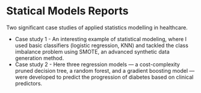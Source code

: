 # Statical Models Reports

Two significant case studies of applied statistics modelling in healthcare.

- Case study 1 - An interesting example of statistical modeling, where I used basic classifiers (logistic regression, KNN) and tackled the class imbalance problem using SMOTE, an advanced synthetic data generation method.
- Case study 2 - Here three regression models — a cost-complexity pruned decision tree, a random forest, and a gradient boosting model — were developed to predict the progression of diabetes based on clinical predictors.
